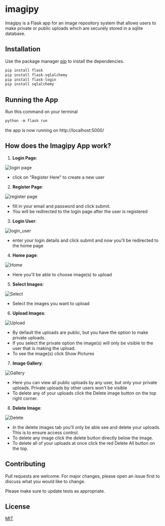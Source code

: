 # imagipy

Imagipy is a Flask app for an image repository system 
that allows users to make private or public uploads which are 
securely stored in a sqlite database.

## Installation

Use the package manager [pip](https://pip.pypa.io/en/stable/) to install the dependencies.

```bash
pip install flask 
pip install flask-sqlalchemy 
pip install flask-login
pip install sqlalchemy
```

## Running the App

Run this command on your terminal

```python
python -m flask run
```

the app is now running on http://localhost:5000/

## How does the Imagipy App work?

1. **Login Page**:

![login page](https://i.imgur.com/yr7VXPF.png)

- click on "Register Here" to create a new user

2. **Register Page**:

![register page](https://i.imgur.com/yPHpuns.png)

- fill in your email and password and click submit. 
- You will be redirected to the login page after the user is registered

3. **Login User**:

![login_user](https://i.imgur.com/RSRstgc.png)

- enter your login details and click submit and now you'll be redirected to the home page

4. **Home page**:

![Home](https://i.imgur.com/PxcPob8.png)

- Here you'll be able to choose image(s) to upload

5. **Select Images**:

![Select](https://i.imgur.com/0pNqjyd.png)

- Select the images you want to upload

6. **Upload Images**:

![Upload](https://i.imgur.com/Zn47uEz.png)

- By default the uploads are public, but you have the option to make private uploads.
- If you select the private option the image(s) will only be visible to the user that is making the upload.
- To see the image(s) click Show Pictures

7. **Image Gallery**:

![Gallery](https://i.imgur.com/H1uPdda.png)

- Here you can view all public uploads by any user, but only your private uploads. Private uploads by other users won't be visible
- To delete any of your uploads click the Delete image button on the top right corner.

8. **Delete Image**:

![Delete](https://i.imgur.com/3hqPY2R.png)

- In the delete images tab you'll only be able see and delete your uploads. This is to ensure access control. 
- To delete any image click the delete button directly below the image.
- To delete all of your uploads at once click the red Delete All button on the top.


## Contributing
Pull requests are welcome. For major changes, please open an issue first to discuss what you would like to change.

Please make sure to update tests as appropriate.

## License
[MIT](https://choosealicense.com/licenses/mit/)
